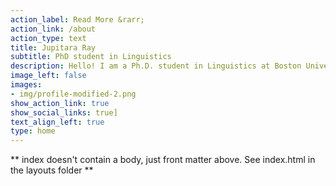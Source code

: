 ```yaml
---
action_label: Read More &rarr;
action_link: /about
action_type: text
title: Jupitara Ray
subtitle: PhD student in Linguistics
description: Hello! I am a Ph.D. student in Linguistics at Boston University. I work with under-studied languages in the SULa Lab. I am interested in understanding and describing the phonetics and phonology of under-described languages. 
image_left: false
images:
- img/profile-modified-2.png
show_action_link: true
show_social_links: true]
text_align_left: true
type: home
---
```


** index doesn't contain a body, just front matter above.
See index.html in the layouts folder **
